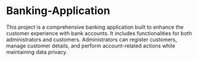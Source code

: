 # Banking-Application
This project is a comprehensive banking application built to enhance the customer experience with bank accounts. It includes functionalities for both administrators and customers. Administrators can register customers, manage customer details, and perform account-related actions while maintaining data privacy. 
